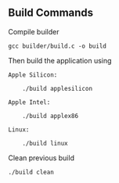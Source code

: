 ## Build Commands

Compile builder

    gcc builder/build.c -o build

Then build the application using

    Apple Silicon: 
        
        ./build applesilicon

    Apple Intel:
        
        ./build applex86

    Linux:
        
        ./build linux

Clean previous build

    ./build clean